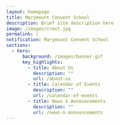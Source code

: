 ```yaml
---
layout: homepage
title: Marymount Convent School
description: Brief site description here
image: /images/crest.jpg
permalink: /
notification: Marymount Convent School
sections:
  - hero:
      background: /images/banner.gif
      key_highlights:
        - title: About Us
          description: ""
          url: /about-us
        - title: Calendar of Events
          description: ""
          url: /calendar-of-events
        - title: News & Announcements
          description: ""
          url: /news-n-announcements
---
```

